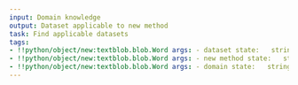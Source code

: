 ```yaml
---
input: Domain knowledge
output: Dataset applicable to new method
task: Find applicable datasets
tags:
- !!python/object/new:textblob.blob.Word args: - dataset state:   string: dataset   pos_tag: null
- !!python/object/new:textblob.blob.Word args: - new method state:   string: new method   pos_tag: null
- !!python/object/new:textblob.blob.Word args: - domain state:   string: domain   pos_tag: null
---
```

